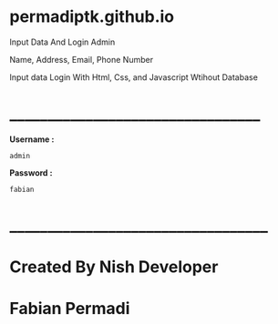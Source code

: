 # permadiptk.github.io
Input Data And Login Admin


Name, Address, Email, Phone Number

Input data Login With Html, Css, and Javascript Wtihout Database
# _________________________________
**Username :**
```
admin
```
**Password :**
```
fabian
```
# __________________________________
# Created By Nish Developer
# Fabian Permadi
